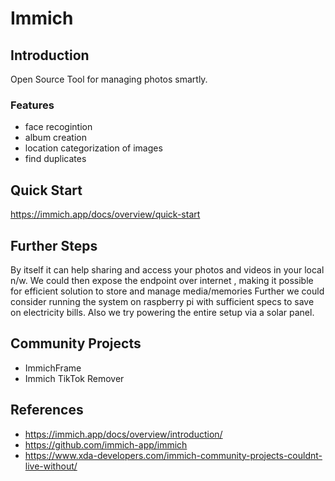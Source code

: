 # Immich

## Introduction
Open Source Tool for managing  photos smartly. 

### Features
* face recogintion
* album creation
* location categorization of images
* find duplicates

## Quick Start
https://immich.app/docs/overview/quick-start

## Further Steps
By itself it can help sharing and access your photos and videos in your local n/w.
We could then expose the endpoint over internet , making it possible for efficient solution to store and manage media/memories
Further we could consider running the system on raspberry pi with sufficient specs to save on electricity bills.
Also we try powering the entire setup via a solar panel.

## Community Projects
* ImmichFrame
* Immich TikTok Remover
## References
* https://immich.app/docs/overview/introduction/
* https://github.com/immich-app/immich
* https://www.xda-developers.com/immich-community-projects-couldnt-live-without/
